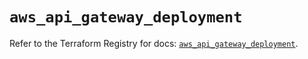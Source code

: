 # `aws_api_gateway_deployment`

Refer to the Terraform Registry for docs: [`aws_api_gateway_deployment`](https://registry.terraform.io/providers/hashicorp/aws/5.37.0/docs/resources/api_gateway_deployment).
